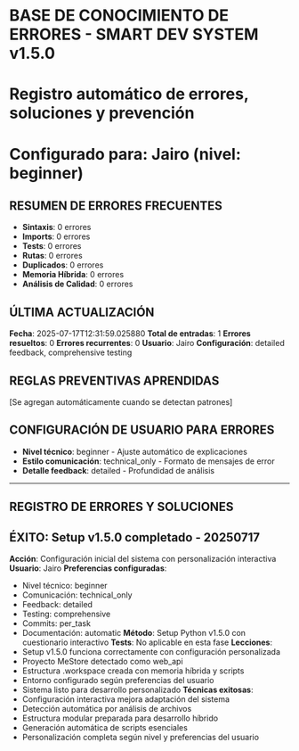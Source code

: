 # BASE DE CONOCIMIENTO DE ERRORES - SMART DEV SYSTEM v1.5.0
# Registro automático de errores, soluciones y prevención
# Configurado para: Jairo (nivel: beginner)

## RESUMEN DE ERRORES FRECUENTES
- **Sintaxis**: 0 errores
- **Imports**: 0 errores  
- **Tests**: 0 errores
- **Rutas**: 0 errores
- **Duplicados**: 0 errores
- **Memoria Híbrida**: 0 errores
- **Análisis de Calidad**: 0 errores

## ÚLTIMA ACTUALIZACIÓN
**Fecha**: 2025-07-17T12:31:59.025880
**Total de entradas**: 1
**Errores resueltos**: 0 
**Errores recurrentes**: 0
**Usuario**: Jairo
**Configuración**: detailed feedback, comprehensive testing

## REGLAS PREVENTIVAS APRENDIDAS
[Se agregan automáticamente cuando se detectan patrones]

## CONFIGURACIÓN DE USUARIO PARA ERRORES
- **Nivel técnico**: beginner - Ajuste automático de explicaciones
- **Estilo comunicación**: technical_only - Formato de mensajes de error
- **Detalle feedback**: detailed - Profundidad de análisis

---

## REGISTRO DE ERRORES Y SOLUCIONES

## ÉXITO: Setup v1.5.0 completado - 20250717
**Acción**: Configuración inicial del sistema con personalización interactiva
**Usuario**: Jairo
**Preferencias configuradas**: 
  - Nivel técnico: beginner
  - Comunicación: technical_only
  - Feedback: detailed
  - Testing: comprehensive
  - Commits: per_task
  - Documentación: automatic
**Método**: Setup Python v1.5.0 con cuestionario interactivo
**Tests**: No aplicable en esta fase
**Lecciones**: 
- Setup v1.5.0 funciona correctamente con configuración personalizada
- Proyecto MeStore detectado como web_api
- Estructura .workspace creada con memoria híbrida y scripts
- Entorno configurado según preferencias del usuario
- Sistema listo para desarrollo personalizado
**Técnicas exitosas**:
- Configuración interactiva mejora adaptación del sistema
- Detección automática por análisis de archivos
- Estructura modular preparada para desarrollo híbrido
- Generación automática de scripts esenciales
- Personalización completa según nivel y preferencias del usuario

